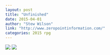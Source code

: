 ```yaml
---
layout: post
title: "Unfinished"
date: 2015-04-01
author: "Stew Wilson"
link: "http://www.zeropointinformation.com/"
categories: 2015 rpg
---
```

![]({{site.url}}/2015images/Unfinished.jpg)
![]({{site.url}}/2015images/Unfinished2.jpg)
